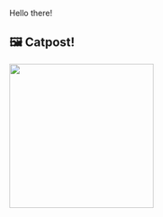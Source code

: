 Hello there!



## 🖼️ Catpost!

<sub>
    <img src="https://cdn2.thecatapi.com/images/d8s.jpg" height="256">
</sub>

